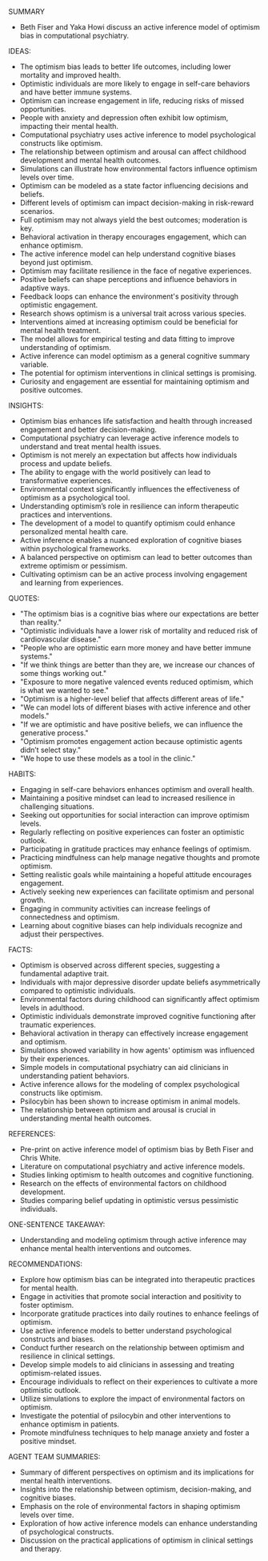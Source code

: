 SUMMARY
- Beth Fiser and Yaka Howi discuss an active inference model of optimism bias in computational psychiatry.

IDEAS:
- The optimism bias leads to better life outcomes, including lower mortality and improved health.
- Optimistic individuals are more likely to engage in self-care behaviors and have better immune systems.
- Optimism can increase engagement in life, reducing risks of missed opportunities.
- People with anxiety and depression often exhibit low optimism, impacting their mental health.
- Computational psychiatry uses active inference to model psychological constructs like optimism.
- The relationship between optimism and arousal can affect childhood development and mental health outcomes.
- Simulations can illustrate how environmental factors influence optimism levels over time.
- Optimism can be modeled as a state factor influencing decisions and beliefs.
- Different levels of optimism can impact decision-making in risk-reward scenarios.
- Full optimism may not always yield the best outcomes; moderation is key.
- Behavioral activation in therapy encourages engagement, which can enhance optimism.
- The active inference model can help understand cognitive biases beyond just optimism.
- Optimism may facilitate resilience in the face of negative experiences.
- Positive beliefs can shape perceptions and influence behaviors in adaptive ways.
- Feedback loops can enhance the environment's positivity through optimistic engagement.
- Research shows optimism is a universal trait across various species.
- Interventions aimed at increasing optimism could be beneficial for mental health treatment.
- The model allows for empirical testing and data fitting to improve understanding of optimism.
- Active inference can model optimism as a general cognitive summary variable.
- The potential for optimism interventions in clinical settings is promising.
- Curiosity and engagement are essential for maintaining optimism and positive outcomes.

INSIGHTS:
- Optimism bias enhances life satisfaction and health through increased engagement and better decision-making.
- Computational psychiatry can leverage active inference models to understand and treat mental health issues.
- Optimism is not merely an expectation but affects how individuals process and update beliefs.
- The ability to engage with the world positively can lead to transformative experiences.
- Environmental context significantly influences the effectiveness of optimism as a psychological tool.
- Understanding optimism’s role in resilience can inform therapeutic practices and interventions.
- The development of a model to quantify optimism could enhance personalized mental health care.
- Active inference enables a nuanced exploration of cognitive biases within psychological frameworks.
- A balanced perspective on optimism can lead to better outcomes than extreme optimism or pessimism.
- Cultivating optimism can be an active process involving engagement and learning from experiences.

QUOTES:
- "The optimism bias is a cognitive bias where our expectations are better than reality."
- "Optimistic individuals have a lower risk of mortality and reduced risk of cardiovascular disease."
- "People who are optimistic earn more money and have better immune systems."
- "If we think things are better than they are, we increase our chances of some things working out."
- "Exposure to more negative valenced events reduced optimism, which is what we wanted to see."
- "Optimism is a higher-level belief that affects different areas of life."
- "We can model lots of different biases with active inference and other models."
- "If we are optimistic and have positive beliefs, we can influence the generative process."
- "Optimism promotes engagement action because optimistic agents didn’t select stay."
- "We hope to use these models as a tool in the clinic."

HABITS:
- Engaging in self-care behaviors enhances optimism and overall health.
- Maintaining a positive mindset can lead to increased resilience in challenging situations.
- Seeking out opportunities for social interaction can improve optimism levels.
- Regularly reflecting on positive experiences can foster an optimistic outlook.
- Participating in gratitude practices may enhance feelings of optimism.
- Practicing mindfulness can help manage negative thoughts and promote optimism.
- Setting realistic goals while maintaining a hopeful attitude encourages engagement.
- Actively seeking new experiences can facilitate optimism and personal growth.
- Engaging in community activities can increase feelings of connectedness and optimism.
- Learning about cognitive biases can help individuals recognize and adjust their perspectives.

FACTS:
- Optimism is observed across different species, suggesting a fundamental adaptive trait.
- Individuals with major depressive disorder update beliefs asymmetrically compared to optimistic individuals.
- Environmental factors during childhood can significantly affect optimism levels in adulthood.
- Optimistic individuals demonstrate improved cognitive functioning after traumatic experiences.
- Behavioral activation in therapy can effectively increase engagement and optimism.
- Simulations showed variability in how agents' optimism was influenced by their experiences.
- Simple models in computational psychiatry can aid clinicians in understanding patient behaviors.
- Active inference allows for the modeling of complex psychological constructs like optimism.
- Psilocybin has been shown to increase optimism in animal models.
- The relationship between optimism and arousal is crucial in understanding mental health outcomes.

REFERENCES:
- Pre-print on active inference model of optimism bias by Beth Fiser and Chris White.
- Literature on computational psychiatry and active inference models.
- Studies linking optimism to health outcomes and cognitive functioning.
- Research on the effects of environmental factors on childhood development.
- Studies comparing belief updating in optimistic versus pessimistic individuals.

ONE-SENTENCE TAKEAWAY:
- Understanding and modeling optimism through active inference may enhance mental health interventions and outcomes.

RECOMMENDATIONS:
- Explore how optimism bias can be integrated into therapeutic practices for mental health.
- Engage in activities that promote social interaction and positivity to foster optimism.
- Incorporate gratitude practices into daily routines to enhance feelings of optimism.
- Use active inference models to better understand psychological constructs and biases.
- Conduct further research on the relationship between optimism and resilience in clinical settings.
- Develop simple models to aid clinicians in assessing and treating optimism-related issues.
- Encourage individuals to reflect on their experiences to cultivate a more optimistic outlook.
- Utilize simulations to explore the impact of environmental factors on optimism.
- Investigate the potential of psilocybin and other interventions to enhance optimism in patients.
- Promote mindfulness techniques to help manage anxiety and foster a positive mindset. 

AGENT TEAM SUMMARIES:
- Summary of different perspectives on optimism and its implications for mental health interventions.
- Insights into the relationship between optimism, decision-making, and cognitive biases.
- Emphasis on the role of environmental factors in shaping optimism levels over time.
- Exploration of how active inference models can enhance understanding of psychological constructs.
- Discussion on the practical applications of optimism in clinical settings and therapy.
